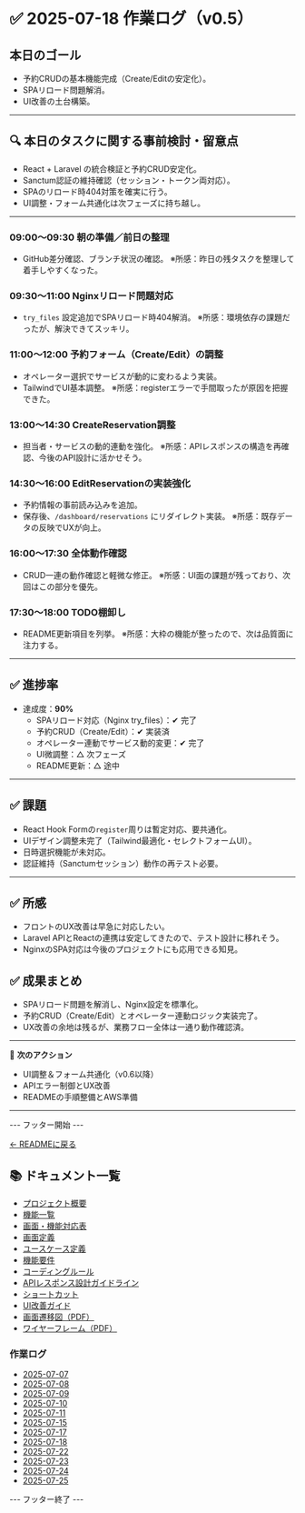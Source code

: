 # ✅ 2025-07-18 作業ログ（v0.5）

## 本日のゴール
- 予約CRUDの基本機能完成（Create/Editの安定化）。
- SPAリロード問題解消。
- UI改善の土台構築。

---

## 🔍 本日のタスクに関する事前検討・留意点
- React + Laravel の統合検証と予約CRUD安定化。
- Sanctum認証の維持確認（セッション・トークン両対応）。
- SPAのリロード時404対策を確実に行う。
- UI調整・フォーム共通化は次フェーズに持ち越し。

---

### 09:00〜09:30 朝の準備／前日の整理
- GitHub差分確認、ブランチ状況の確認。
※所感：昨日の残タスクを整理して着手しやすくなった。

### 09:30〜11:00 Nginxリロード問題対応
- `try_files` 設定追加でSPAリロード時404解消。
※所感：環境依存の課題だったが、解決できてスッキリ。

### 11:00〜12:00 予約フォーム（Create/Edit）の調整
- オペレーター選択でサービスが動的に変わるよう実装。
- TailwindでUI基本調整。
※所感：registerエラーで手間取ったが原因を把握できた。

### 13:00〜14:30 CreateReservation調整
- 担当者・サービスの動的連動を強化。
※所感：APIレスポンスの構造を再確認、今後のAPI設計に活かせそう。

### 14:30〜16:00 EditReservationの実装強化
- 予約情報の事前読み込みを追加。
- 保存後、`/dashboard/reservations` にリダイレクト実装。
※所感：既存データの反映でUXが向上。

### 16:00〜17:30 全体動作確認
- CRUD一連の動作確認と軽微な修正。
※所感：UI面の課題が残っており、次回はこの部分を優先。

### 17:30〜18:00 TODO棚卸し
- README更新項目を列挙。
※所感：大枠の機能が整ったので、次は品質面に注力する。

---

## ✅ 進捗率
- 達成度：**90%**
    - SPAリロード対応（Nginx try_files）：✔ 完了
    - 予約CRUD（Create/Edit）：✔ 実装済
    - オペレーター連動でサービス動的変更：✔ 完了
    - UI微調整：△ 次フェーズ
    - README更新：△ 途中

---

## ✅ 課題
- React Hook Formの`register`周りは暫定対応、要共通化。
- UIデザイン調整未完了（Tailwind最適化・セレクトフォームUI）。
- 日時選択機能が未対応。
- 認証維持（Sanctumセッション）動作の再テスト必要。

---

## ✅ 所感
- フロントのUX改善は早急に対応したい。
- Laravel APIとReactの連携は安定してきたので、テスト設計に移れそう。
- NginxのSPA対応は今後のプロジェクトにも応用できる知見。

## ✅ 成果まとめ
- SPAリロード問題を解消し、Nginx設定を標準化。
- 予約CRUD（Create/Edit）とオペレーター連動ロジック実装完了。
- UX改善の余地は残るが、業務フロー全体は一通り動作確認済。

---

📌 **次のアクション**  
- UI調整＆フォーム共通化（v0.6以降）  
- APIエラー制御とUX改善  
- READMEの手順整備とAWS準備  

---

--- フッター開始 ---

[← READMEに戻る](../../README.md)

## 📚 ドキュメント一覧

- [プロジェクト概要](../project-overview.md)
- [機能一覧](../features.md)
- [画面・機能対応表](../function_screen_map.md)
- [画面定義](../screens.md)
- [ユースケース定義](../usecase_reserve.md)
- [機能要件](../functional_requirements.md)
- [コーディングルール](../coding-rules.md)
- [APIレスポンス設計ガイドライン](../api_response.md)
- [ショートカット](../shortcuts.md)
- [UI改善ガイド](../ui_improvement_guide.md)
- [画面遷移図（PDF）](../画面遷移図.pdf)
- [ワイヤーフレーム（PDF）](../ワイヤーフレーム.pdf)

### 作業ログ
- [2025-07-07](../logs/2025-07-07.md)
- [2025-07-08](../logs/2025-07-08.md)
- [2025-07-09](../logs/2025-07-09.md)
- [2025-07-10](../logs/2025-07-10.md)
- [2025-07-11](../logs/2025-07-11.md)
- [2025-07-15](../logs/2025-07-15.md)
- [2025-07-17](../logs/2025-07-17.md)
- [2025-07-18](../logs/2025-07-18.md)
- [2025-07-22](../logs/2025-07-22.md)
- [2025-07-23](../logs/2025-07-23.md)
- [2025-07-24](../logs/2025-07-24.md)
- [2025-07-25](../logs/2025-07-25.md)

--- フッター終了 ---
